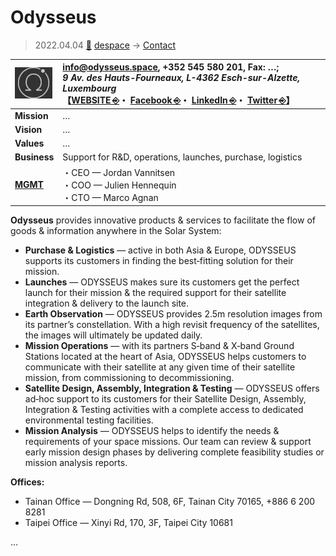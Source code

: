 # Odysseus
> 2022.04.04 [🚀](../../index/index.md) [despace](../index.md) → [Contact](../contact.md)

|[![](../f/contact/o/odysseus_logo1_thumb.webp)](../f/contact/o/odysseus_logo1.webp)|<info@odysseus.space>, +352 545 580 201, Fax: …;<br> *9 Av. des Hauts-Fourneaux, L-4362 Esch-sur-Alzette, Luxembourg*<br> 【[WEBSITE ⎆](https://odysseus.space/)・ [Facebook ⎆](https://www.facebook.com/odysseus.space)・ [LinkedIn ⎆](https://www.linkedin.com/company/10673884)・ [Twitter ⎆](https://twitter.com/ODYSSEUS_SPACE)】|
|:-|:-|
|**Mission**|…|
|**Vision**|…|
|**Values**|…|
|**Business**|Support for R&D, operations, launches, purchase, logistics|
|**[MGMT](../mgmt.md)**|・CEO — Jordan Vannitsen<br> ・COO — Julien Hennequin<br> ・CTO — Marco Agnan|

**Odysseus** provides innovative products & services to facilitate the flow of goods & information anywhere in the Solar System:

   - **Purchase & Logistics** — active in both Asia & Europe, ODYSSEUS supports its customers in finding the best‑fitting solution for their mission.
   - **Launches** — ODYSSEUS makes sure its customers get the perfect launch for their mission & the required support for their satellite integration & delivery to the launch site.
   - **Earth Observation** — ODYSSEUS provides 2.5m resolution images from its partner’s constellation. With a high revisit frequency of the satellites, the images will ultimately be updated daily.
   - **Mission Operations** — with its partners S‑band & X‑band Ground Stations located at the heart of Asia, ODYSSEUS helps customers to communicate with their satellite at any given time of their satellite mission, from commissioning to decommissioning.
   - **Satellite Design, Assembly, Integration & Testing** — ODYSSEUS offers ad‑hoc support to its customers for their Satellite Design, Assembly, Integration & Testing activities with a complete access to dedicated environmental testing facilities.
   - **Mission Analysis** — ODYSSEUS helps to identify the needs & requirements of your space missions. Our team can review & support early mission design phases by delivering complete feasibility studies or mission analysis reports.

**Offices:**

   - Tainan Office — Dongning Rd, 508, 6F, Tainan City 70165, +886 6 200 8281
   - Taipei Office — Xinyi Rd, 170, 3F, Taipei City 10681

<p style="page-break-after:always"> </p>

…
